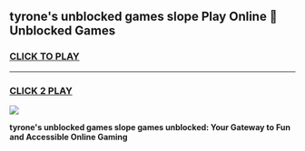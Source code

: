 
## tyrone's unblocked games slope Play Online 👋 Unblocked Games
<h3>
<a href="https://premium.freeplayer.one?title=tyrone's_unblocked_games_slope&ref=19F">CLICK TO PLAY</a></h3>
<hr>

<h3>
<a href="https://premium.freeplayer.one?title=tyrone's_unblocked_games_slope&ref=19F">CLICK 2 PLAY</a>
  
</h3>

<a href="https://premium.freeplayer.one?title=tyrone's_unblocked_games_slope&ref=19F"><img src="https://clearcache.store/games.png"></a>


**tyrone's unblocked games slope games unblocked: Your Gateway to Fun and Accessible Online Gaming**
